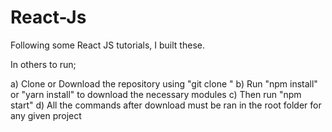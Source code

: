 # React-Js

Following some React JS tutorials, I built these.

In others to run;

  a) Clone or Download the repository using "git clone <url>"
  b) Run "npm install" or "yarn install" to download the necessary modules
  c) Then run "npm start"
  d) All the commands after download must be ran in the root folder for any given project 
